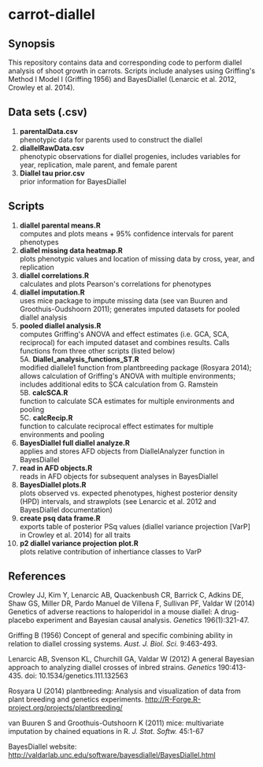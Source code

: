 # carrot-diallel

## Synopsis

This repository contains data and corresponding code to perform diallel analysis of shoot growth in carrots. Scripts include analyses using
Griffing's Method I Model I (Griffing 1956) and BayesDiallel (Lenarcic et al. 2012, Crowley et al. 2014). 

## Data sets (.csv)
1. **parentalData.csv**  
phenotypic data for parents used to construct the diallel  
2. **diallelRawData.csv**  
phenotypic observations for diallel progenies, includes variables for year, replication, male parent, and female parent  
3. **Diallel tau prior.csv**  
prior information for BayesDiallel

## Scripts

1. **diallel parental means.R**  
computes and plots means + 95% confidence intervals for parent phenotypes  
2. **diallel missing data heatmap.R**  
plots phenotypic values and location of missing data by cross, year, and replication
3. **diallel correlations.R**  
calculates and plots Pearson's correlations for phenotypes
4. **diallel imputation.R**  
uses mice package to impute missing data (see van Buuren and Groothuis-Oudshoorn 2011); generates imputed datasets for pooled diallel analysis
5. **pooled diallel analysis.R**  
computes Griffing's ANOVA and effect estimates (i.e. GCA, SCA, reciprocal) for each imputed dataset and combines results. 
Calls functions from three other scripts (listed below)  
      5A. **Diallel_analysis_functions_ST.R**   
          modified diallele1 function from plantbreeding package (Rosyara 2014); 
          allows calculation of Griffing's ANOVA with multiple environments; includes additional edits to 
          SCA calculation from G. Ramstein  
      5B. **calcSCA.R**  
          function to calculate SCA estimates for multiple environments and pooling  
      5C. **calcRecip.R**  
          function to calculate reciprocal effect estimates for multiple environments and pooling  
6. **BayesDiallel full diallel analyze.R**  
applies and stores AFD objects from DiallelAnalyzer function in BayesDiallel  
7. **read in AFD objects.R**  
reads in AFD objects for subsequent analyses in BayesDiallel  
8. **BayesDiallel plots.R**  
plots observed vs. expected phenotypes, highest posterior density (HPD) intervals, and strawplots 
(see Lenarcic et al. 2012 and BayesDiallel documentation)   
9. **create psq data frame.R**  
exports table of posterior PSq values (diallel variance projection [VarP] in Crowley et al. 2014) 
for all traits  
10. **p2 diallel variance projection plot.R**  
plots relative contribution of inhertiance classes to VarP 

## References
Crowley JJ, Kim Y, Lenarcic AB, Quackenbush CR, Barrick C, Adkins DE, Shaw GS, Miller DR, Pardo Manuel de Villena F, Sullivan PF, 
Valdar W (2014) Genetics of adverse reactions to haloperidol in a mouse diallel: A drug-placebo experiment and Bayesian causal analysis. 
*Genetics* 196(1):321-47.  

Griffing B (1956) Concept of general and specific combining ability in relation to diallel crossing systems. *Aust. J. Biol. Sci.* 9:463-493.   

Lenarcic AB, Svenson KL, Churchill GA, Valdar W (2012) A general Bayesian approach to analyzing diallel crosses of inbred strains. 
*Genetics* 190:413-435. doi: 10.1534/genetics.111.132563   

Rosyara U (2014) plantbreeding: Analysis and visualization of data from plant breeding and genetics experiments. 
http://R-Forge.R-project.org/projects/plantbreeding/   

van Buuren S and Groothuis-Outshoorn K (2011) mice: multivariate imputation by chained equations in R. *J. Stat. Softw.* 45:1-67  

BayesDiallel website: http://valdarlab.unc.edu/software/bayesdiallel/BayesDiallel.html

